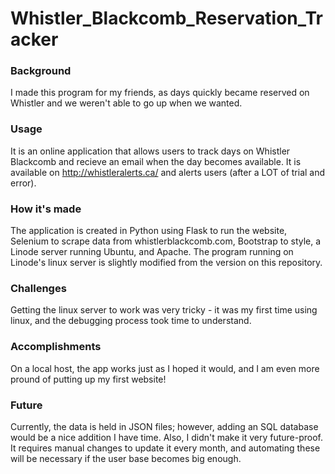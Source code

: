# Whistler_Blackcomb_Reservation_Tracker

### Background
I made this program for my friends, as days quickly became reserved on Whistler and we weren't able to go up when we wanted. 


### Usage
It is an online application that allows users to track days on Whistler Blackcomb and recieve an email when the day becomes available.
It is available on http://whistleralerts.ca/ and alerts users (after a LOT of trial and error).

### How it's made
The application is created in Python using Flask to run the website, Selenium to scrape data from whistlerblackcomb.com, Bootstrap to style, a Linode server running Ubuntu, and Apache. The program running on Linode's linux server is slightly modified from the version on this repository.

### Challenges
Getting the linux server to work was very tricky - it was my first time using linux, and the debugging process took time to understand.

### Accomplishments
On a local host, the app works just as I hoped it would, and I am even more pround of putting up my first website!

### Future
Currently, the data is held in JSON files; however, adding an SQL database would be a nice addition I have time. Also, I didn't make it very future-proof. It requires manual changes to update it every month, and automating these will be necessary if the user base becomes big enough.
